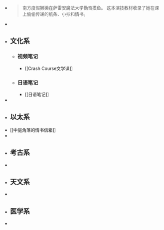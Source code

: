 - > 南方度假獭獭在萨雷安魔法大学勤奋摸鱼。
  > 这本演技教材收录了她在课上偷偷传递的纸条、小抄和情书。
-
- ## 文化系
	- ### 视频笔记
		- [[Crash Course文学课]]
	- ### 日语笔记
		- [[日语笔记]]
-
- ## 以太系
- [[中庭角落的情书信箱]]
-
- ## 考古系
-
- ## 天文系
-
- ## 医学系
-